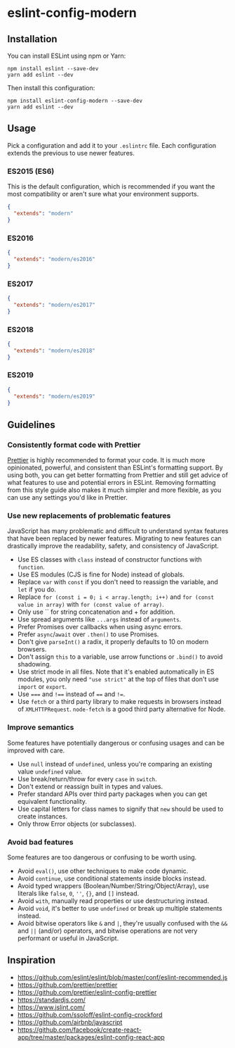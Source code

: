 # eslint-config-modern

## Installation

You can install ESLint using npm or Yarn:

    npm install eslint --save-dev
    yarn add eslint --dev

Then install this configuration:

    npm install eslint-config-modern --save-dev
    yarn add eslint --dev

## Usage

Pick a configuration and add it to your `.eslintrc` file. Each configuration extends the previous to use newer features.

### ES2015 (ES6)

This is the default configuration, which is recommended if you want the most compatibility or aren't sure what your environment supports.

```json
{
  "extends": "modern"
}
```

### ES2016

```json
{
  "extends": "modern/es2016"
}
```

### ES2017

```json
{
  "extends": "modern/es2017"
}
```

### ES2018

```json
{
  "extends": "modern/es2018"
}
```

### ES2019

```json
{
  "extends": "modern/es2019"
}
```

## Guidelines

### Consistently format code with Prettier

[Prettier](https://prettier.io/) is highly recommended to format your code. It is much more opinionated, powerful, and consistent than ESLint's formatting support. By using both, you can get better formatting from Prettier and still get advice of what features to use and potential errors in ESLint. Removing formatting from this style guide also makes it much simpler and more flexible, as you can use any settings you'd like in Prettier.

### Use new replacements of problematic features

JavaScript has many problematic and difficult to understand syntax features that have been replaced by newer features. Migrating to new features can drastically improve the readability, safety, and consistency of JavaScript.

- Use ES classes with `class` instead of constructor functions with `function`.
- Use ES modules (CJS is fine for Node) instead of globals.
- Replace `var` with `const` if you don't need to reassign the variable, and `let` if you do.
- Replace `for (const i = 0; i < array.length; i++)` and `for (const value in array)` with `for (const value of array)`.
- Only use `` for string concatenation and + for addition.
- Use spread arguments like `...args` instead of `arguments`.
- Prefer Promises over callbacks when using async errors.
- Prefer `async`/`await` over `.then()` to use Promises.
- Don't give `parseInt()` a radix, it properly defaults to 10 on modern browsers.
- Don't assign `this` to a variable, use arrow functions or `.bind()` to avoid shadowing.
- Use strict mode in all files. Note that it's enabled automatically in ES modules, you only need `"use strict"` at the top of files that don't use `import` or `export`.
- Use `===` and `!==` instead of `==` and `!=`.
- Use `fetch` or a third party library to make requests in browsers instead of `XMLHTTPRequest`. `node-fetch` is a good third party alternative for Node.

### Improve semantics

Some features have potentially dangerous or confusing usages and can be improved with care.

- Use `null` instead of `undefined`, unless you're comparing an existing value `undefined` value.
- Use break/return/throw for every `case` in `switch`.
- Don't extend or reassign built in types and values.
- Prefer standard APIs over third party packages when you can get equivalent functionality.
- Use capital letters for class names to signify that `new` should be used to create instances.
- Only throw Error objects (or subclasses).

### Avoid bad features

Some features are too dangerous or confusing to be worth using.

- Avoid `eval()`, use other techniques to make code dynamic.
- Avoid `continue`, use conditional statements inside blocks instead.
- Avoid typed wrappers (Boolean/Number/String/Object/Array), use literals like `false`, `0`, `''`, `{}`, and `[]` instead.
- Avoid `with`, manually read properties or use destructuring instead.
- Avoid `void`, it's better to use `undefined` or break up multiple statements instead.
- Avoid bitwise operators like `&` and `|`, they're usually confused with the `&&` and `||` (and/or) operators, and bitwise operations are not very performant or useful in JavaScript.

## Inspiration

- https://github.com/eslint/eslint/blob/master/conf/eslint-recommended.js
- https://github.com/prettier/prettier
- https://github.com/prettier/eslint-config-prettier
- https://standardjs.com/
- https://www.jslint.com/
- https://github.com/ssoloff/eslint-config-crockford
- https://github.com/airbnb/javascript
- https://github.com/facebook/create-react-app/tree/master/packages/eslint-config-react-app
